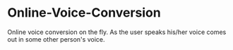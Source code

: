 Online-Voice-Conversion
=======================

Online voice conversion on the fly. As the user speaks his/her voice comes out in some other person's voice.
